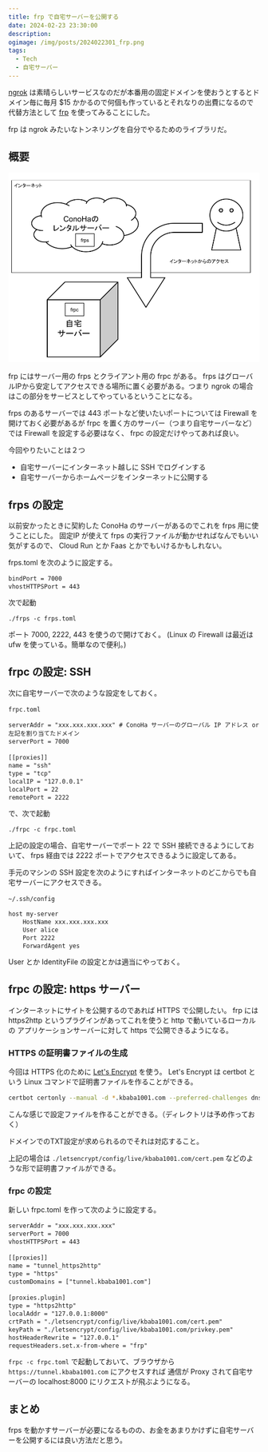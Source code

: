```yaml
---
title: frp で自宅サーバーを公開する
date: 2024-02-23 23:30:00
description:
ogimage: /img/posts/2024022301_frp.png
tags:
  - Tech
  - 自宅サーバー
---
```


[ngrok](https://ngrok.com)
は素晴らしいサービスなのだが本番用の固定ドメインを使おうとするとドメイン毎に毎月
$15 かかるので何個も作っているとそれなりの出費になるので代替方法として
[frp](https://github.com/fatedier/frp) を使ってみることにした。

frp は ngrok みたいなトンネリングを自分でやるためのライブラリだ。

## 概要

![frp](/img/posts/2024022401/frp.png)

frp にはサーバー用の frps とクライアント用の frpc がある。 frps
はグローバルIPから安定してアクセスできる場所に置く必要がある。つまり ngrok
の場合はこの部分をサービスとしてやっているということになる。

frps のあるサーバーでは 443 ポートなど使いたいポートについては Firewall
を開けておく必要があるが frpc を置く方のサーバー（つまり自宅サーバーなど）では
Firewall を設定する必要はなく、 frpc の設定だけやってあれば良い。

今回やりたいことは２つ

- 自宅サーバーにインターネット越しに SSH でログインする
- 自宅サーバーからホームページをインターネットに公開する

## frps の設定

以前安かったときに契約した ConoHa のサーバーがあるのでこれを frps
用に使うことにした。 固定IP が使えて frps
の実行ファイルが動かせればなんでもいい気がするので、 Cloud Run とか Faas
とかでもいけるかもしれない。

frps.toml を次のように設定する。

```
bindPort = 7000
vhostHTTPSPort = 443
```

次で起動

```
./frps -c frps.toml
```

ポート 7000, 2222, 443 を使うので開けておく。 (Linux の Firewall は最近は ufw
を使っている。簡単なので便利。)

## frpc の設定: SSH

次に自宅サーバーで次のような設定をしておく。

`frpc.toml`

```
serverAddr = "xxx.xxx.xxx.xxx" # ConoHa サーバーのグローバル IP アドレス or 左記を割り当てたドメイン
serverPort = 7000

[[proxies]]
name = "ssh"
type = "tcp"
localIP = "127.0.0.1"
localPort = 22
remotePort = 2222
```

で、次で起動

```
./frpc -c frpc.toml
```

上記の設定の場合、自宅サーバーでポート 22 で SSH 接続できるようにしておいて、
frps 経由では 2222 ポートでアクセスできるように設定してある。

手元のマシンの SSH
設定を次のようにすればインターネットのどこからでも自宅サーバーにアクセスできる。

`~/.ssh/config`

```
host my-server
    HostName xxx.xxx.xxx.xxx
    User alice
    Port 2222
    ForwardAgent yes
```

User とか IdentityFile の設定とかは適当にやっておく。

## frpc の設定: https サーバー

インターネットにサイトを公開するのであれば HTTPS で公開したい。 frp には
https2http というプラグインがあってこれを使うと http で動いているローカルの
アプリケーションサーバーに対して https で公開できるようになる。

### HTTPS の証明書ファイルの生成

今回は HTTPS 化のために [Let's Encrypt](https://letsencrypt.org) を使う。 Let's
Encrypt は certbot という Linux コマンドで証明書ファイルを作ることができる。

```bash
certbot certonly --manual -d *.kbaba1001.com --preferred-challenges dns --config-dir ./letsencrypt/config --work-dir ./letsencrypt/work --logs-dir ./letsencrypt/logs
```

こんな感じで設定ファイルを作ることができる。（ディレクトリは予め作っておく）

ドメインでのTXT設定が求められるのでそれは対応すること。

上記の場合は `./letsencrypt/config/live/kbaba1001.com/cert.pem`
などのような形で証明書ファイルができる。

### frpc の設定

新しい frpc.toml を作って次のように設定する。

```
serverAddr = "xxx.xxx.xxx.xxx"
serverPort = 7000
vhostHTTPSPort = 443

[[proxies]]
name = "tunnel_https2http"
type = "https"
customDomains = ["tunnel.kbaba1001.com"]

[proxies.plugin]
type = "https2http"
localAddr = "127.0.0.1:8000"
crtPath = "./letsencrypt/config/live/kbaba1001.com/cert.pem"
keyPath = "./letsencrypt/config/live/kbaba1001.com/privkey.pem"
hostHeaderRewrite = "127.0.0.1"
requestHeaders.set.x-from-where = "frp"
```

`frpc -c frpc.toml` で起動しておいて、ブラウザから
`https://tunnel.kbaba1001.com` にアクセスすれば 通信が Proxy
されて自宅サーバーの localhost:8000 にリクエストが飛ぶようになる。

## まとめ

frps
を動かすサーバーが必要になるものの、お金をあまりかけずに自宅サーバーを公開するには良い方法だと思う。
